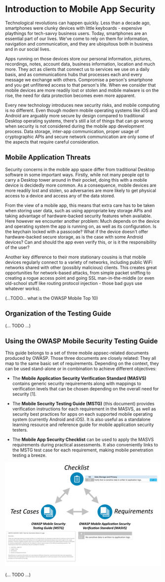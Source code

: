 # Introduction to Mobile App Security

Technological revolutions can happen quickly. Less than a decade ago, smartphones were clunky devices with little keyboards - expensive playthings for tech-savvy business users. Today, smartphones are an essential part of our lives. We've come to rely on them for information, navigation and communication, and they are ubiquitous both in business and in our social lives.

Apps running on those devices store our personal information, pictures, recordings, notes, account data, business information, location and much more. They act as clients that connect us to services we use on a daily basis, and as communications hubs that processes each and every message we exchange with others. Compromise a person's smartphone and you get unfiltered access to that person's life. When we consider that mobile devices are more readily lost or stolen and mobile malware is on the rise, the need for data protection becomes even more apparent.

Every new technology introduces new security risks, and mobile computing is no different. Even though modern mobile operating systems like iOS and Android are arguably more secure by design compared to traditional Desktop operating systems, there's still a lot of things that can go wrong when security is not considered during the mobile app development process. Data storage, inter-app communication, proper usage of cryptographic APIs and secure network communication are only some of the aspects that require careful consideration.

## Mobile Application Threats

Security concerns in the mobile app space differ from traditional Desktop software in some important ways. Firstly, while not many people opt to carry a Desktop tower around in their pocket, doing this with a mobile device is decidedly more common. As a consequence, mobile devices are more readily lost and stolen, so adversaries are more likely to get physical access to a device and access any of the data stored.

From the view of a mobile app, this means that extra care has to be taken when storing user data, such as using appropriate key storage APIs and taking advantage of hardware-backed security features when available. Here however we encounter another problem: Much depends on the device and operating system the app is running on, as well as its configuration. Is the keychain locked with a passcode? What if the device doesn't offer hardware-backed secure storage, as is the case with some Android devices? Can and should the app even verify this, or is it the responsibility of the user? 

Another key difference to their more stationary cousins is that mobile devices regularly connect to a variety of networks, including public WiFi networks shared with other (possibly malicious) clients. This creates great opportunities for network-based attacks, from simple packet sniffing to creating a rogue access point and going SSL man-in-the-middle (or even old-school stuff like routing protocol injection - those bad guys use whatever works).

(...TODO... what is the OWASP Mobile Top 10)

## Organization of the Testing Guide

(... TODO ...)

## Using the OWASP Mobile Security Testing Guide

This guide belongs to a set of three mobile appsec-related documents produced by OWASP. Those three documents are closely related: They all map to the same basic set of requirements. Depending on the context, they can be used stand-alone or in combination to achieve different objectives:

- The **Mobile Application Security Verification Standard (MASVS)** contains generic security requirements along with mappings to verification levels that can be chosen depending on the overall need for security [1].

- The **Mobile Security Testing Guide (MSTG)** (this document) provides verification instructions for each requirement in the MASVS, as well as security best practices for apps on each supported mobile operating system (currently Android and iOS). It is also useful as a standalone learning resource and reference guide for mobile application security testers.

- The **Mobile App Security Checklist** can be used to apply the MASVS requirements during practical assessments. It also conveniently links to the MSTG test case for each requirement, making mobile penetration testing a breeze.

![Document Overview](Images/Chapters/0x03/owasp-mobile-overview.jpg)

(... TODO ...)
